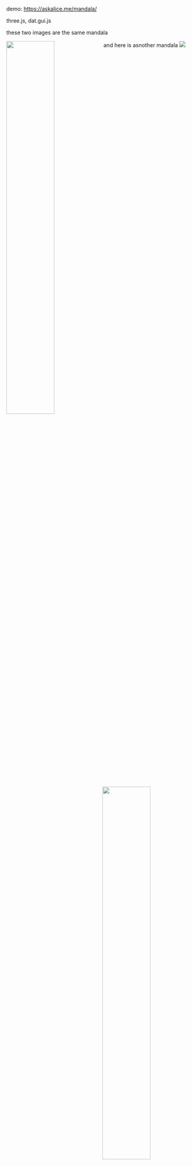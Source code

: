 demo: https://askalice.me/mandala/

three.js, dat.gui.js

these two images are the same mandala

<img src="http://in4.us/w3Ml.png"  width="50%" align="left"/>

<img src="http://in4.us/JNA.png"  width="50%" align="right"/>

and here is asnother mandala
<img src="http://in4.us/d6Oz.png" />
